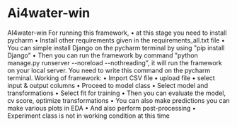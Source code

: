 # Ai4water-win
AI4water-win
For running this framework,
•	at this stage you need to install pycharm 
•	Install other requirements given in the requirements_all.txt file
•	You can simple install Django on the pycharm terminal by using "pip install Django"
•	Then you can run the framework by command "python manage.py runserver --noreload --nothreading", it will run the framework on your local server. You need to write this command on the pycharm terminal.
Working of framework: 
•	Import CSV file
•	upload file 
•	select input & output columns 
•	Proceed to model class
•	Select model and transformations
•	Select fit for training 
•	Then you can evaluate the model, cv score, optimize transformations 
•	You can also make predictions you can make various plots in EDA 
•	And also perform post-processing
•	Experiment class is not in working condition at this time

